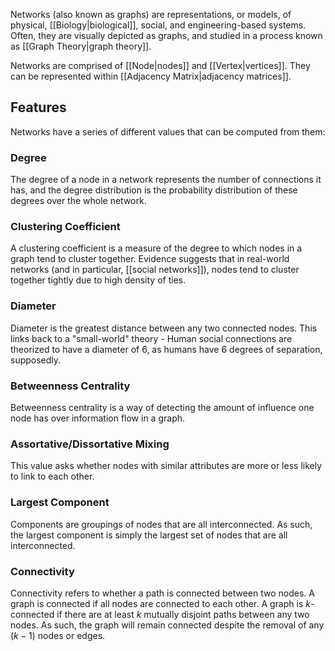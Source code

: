 Networks (also known as graphs) are representations, or models, of physical, [[Biology|biological]], social, and engineering-based systems. Often, they are visually depicted as graphs, and studied in a process known as [[Graph Theory|graph theory]].

Networks are comprised of [[Node|nodes]] and [[Vertex|vertices]]. They can be represented within [[Adjacency Matrix|adjacency matrices]].

## Features

Networks have a series of different values that can be computed from them:

### Degree

The degree of a node in a network represents the number of connections it has, and the degree distribution is the probability distribution of these degrees over the whole network.

### Clustering Coefficient

A clustering coefficient is a measure of the degree to which nodes in a graph tend to cluster together. Evidence suggests that in real-world networks (and in particular, [[social networks]]), nodes tend to cluster together tightly due to high density of ties.

### Diameter

Diameter is the greatest distance between any two connected nodes. This links back to a "small-world" theory - Human social connections are theorized to have a diameter of 6, as humans have 6 degrees of separation, supposedly.

### Betweenness Centrality

Betweenness centrality is a way of detecting the amount of influence one node has over information flow in a graph.

### Assortative/Dissortative Mixing

This value asks whether nodes with similar attributes are more or less likely to link to each other.

### Largest Component

Components are groupings of nodes that are all interconnected. As such, the largest component is simply the largest set of nodes that are all interconnected.

### Connectivity

Connectivity refers to whether a path is connected between two nodes. A graph is connected if all nodes are connected to each other. A graph is $k$-connected if there are at least $k$ mutually disjoint paths between any two nodes. As such, the graph will remain connected despite the removal of any $(k-1)$ nodes or edges.
